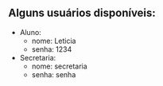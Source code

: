 ## Alguns usuários disponíveis:

- Aluno: 
  - nome: Leticia
  - senha: 1234
- Secretaria:
  - nome: secretaria
  - senha: senha